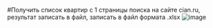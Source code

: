 #Получить список квартир с 1 страницы поиска на сайте cian.ru, результат записать в файл, записать в файл формата .xlsx
![image](https://github.com/pudovana/lab_1/assets/124800948/d5193913-54fa-46b3-93a9-9e95fcd31ce3)

